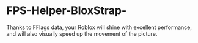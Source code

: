 # FPS-Helper-BloxStrap-
Thanks to FFlags data, your Roblox will shine with excellent performance, and will also visually speed up the movement of the picture.
